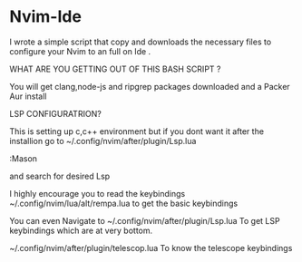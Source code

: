 # Nvim-Ide
I wrote a simple script that copy and downloads the necessary files to configure your Nvim to an full on Ide .







WHAT ARE YOU GETTING OUT OF THIS BASH SCRIPT ?  




You will get clang,node-js and ripgrep packages downloaded and a Packer Aur install 


LSP CONFIGURATRION?

This is setting up c,c++ environment but if you dont want it after the installion go to 
~/.config/nvim/after/plugin/Lsp.lua

:Mason

and search for desired Lsp 





I highly encourage you to read the keybindings ~/.config/nvim/lua/alt/rempa.lua to get the basic 
keybindings 

You can even Navigate to ~/.config/nvim/after/plugin/Lsp.lua To get LSP keybindings which are at very bottom.

~/.config/nvim/after/plugin/telescop.lua To know the telescope keybindings 


